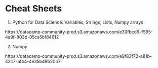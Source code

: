 # Cheat Sheets
1. Python for Data Science: Variables, Strings, Lists, Numpy arrays
<tr>https://datacamp-community-prod.s3.amazonaws.com/e30fbcd9-f595-4a9f-803d-05ca5bf84612

2. Numpy
<tr>https://datacamp-community-prod.s3.amazonaws.com/e9f83f72-a81b-42c7-af44-4e35b48b20b7